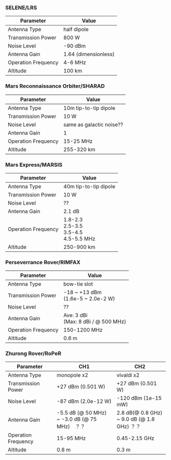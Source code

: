 ### SELENE/LRS

Parameter | Value
--- | ---
Antenna Type | half dipole
Transmission Power | 800 W 
Noise Level | -90 dBm 
Antenna Gain | 1.64 (dimensionless) 
Operation Frequency | 4-6 MHz
Altitude | 100 km



### Mars Reconnaissance Orbiter/SHARAD

Parameter | Value
--- | ---
Antenna Type | 10m tip-to-tip dipole
Transmission Power | 10 W 
Noise Level | same as galactic noise?? 
Antenna Gain | 1 
Operation Frequency | 15-25 MHz 
Altitude | 255-320 km



### Mars Express/MARSIS

Parameter | Value
--- | ---
Antenna Type | 40m tip-to-tip dipole
Transmission Power | 10 W 
Noise Level | ?? 
Antenna Gain | 2.1 dB 
Operation Frequency | 1.8-2.3<br> 2.5-3.5<br> 3.5-4.5<br> 4.5-5.5 MHz 
Altitude | 250-900 km



### Perseverrance Rover/RIMFAX

Parameter | Value
--- | ---
Antenna Type | bow-tie slot
Transmission Power | -18 ~ +13 dBm <br>(1.6e-5 ~ 2.0e-2 W)
Noise Level | ?? 
Antenna Gain | Ave: 3 dBi <br>(Max: 8 dBi / @ 500 MHz) 
Operation Frequency | 150-1200 MHz 
Altitude | 0.6 m



### Zhurong Rover/RoPeR

Parameter | CH1 | CH2
--- | --- | ---
Antenna Type | monopole x2 | vivaldi x2
Transmission Power | +27 dBm (0.501 W)| +27 dBm (0.501 W)
Noise Level | -87 dBm (2.0e-12 W)| -120 dBm (1e-15 mW)
Antenna Gain | -5.5 dB (@ 50 MHz) <br>~ -3.0 dB (@ 75 MHz)　？？ | 2.8 dB(@ 0.8 GHz) <br>~ 9.0 dB (@ 1.8 GHz) ？？
Operation Frequency | 15-95 MHz | 0.45-2.15 GHz
Altitude | 0.8 m | 0.3 m
